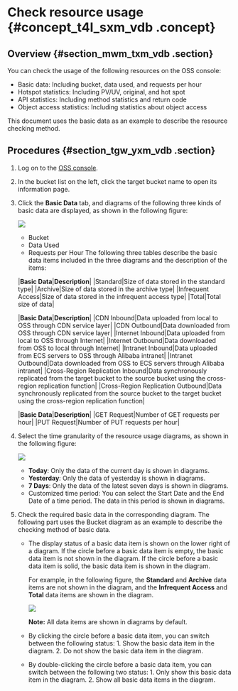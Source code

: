 # Check resource usage {#concept_t4l_sxm_vdb .concept}

## Overview {#section_mwm_txm_vdb .section}

You can check the usage of the following resources on the OSS console:

-   Basic data: Including bucket, data used, and requests per hour
-   Hotspot statistics: Including PV/UV, original, and hot spot
-   API statistics: Including method statistics and return code
-   Object access statistics: Including statistics about object access

This document uses the basic data as an example to describe the resource checking method.

## Procedures {#section_tgw_yxm_vdb .section}

1.  Log on to the [OSS console](https://oss.console.aliyun.com/).
2.  In the bucket list on the left, click the target bucket name to open its information page.
3.  Click the **Basic Data** tab, and diagrams of the following three kinds of basic data are displayed, as shown in the following figure:

    ![](http://static-aliyun-doc.oss-cn-hangzhou.aliyuncs.com/assets/img/4766/15674938712285_en-US.png)

    -   Bucket
    -   Data Used
    -   Requests per Hour
    The following three tables describe the basic data items included in the three diagrams and the description of the items:

    |**Basic Data**|**Description**|
    |Standard|Size of data stored in the standard type|
    |Archive|Size of data stored in the archive type|
    |Infrequent Access|Size of data stored in the infrequent access type|
    |Total|Total size of data|

    |**Basic Data**|**Description**|
    |CDN Inbound|Data uploaded from local to OSS through CDN service layer|
    |CDN Outbound|Data downloaded from OSS through CDN service layer|
    |Internet Inbound|Data uploaded from local to OSS through Internet|
    |Internet Outbound|Data downloaded from OSS to local through Internet|
    |Intranet Inbound|Data uploaded from ECS servers to OSS through Alibaba intranet|
    |Intranet Outbound|Data downloaded from OSS to ECS servers through Alibaba intranet|
    |Cross-Region Replication Inbound|Data synchronously replicated from the target bucket to the source bucket using the cross-region replication function|
    |Cross-Region Replication Outbound|Data synchronously replicated from the source bucket to the target bucket using the cross-region replication function|

    |**Basic Data**|**Description**|
    |GET Request|Number of GET requests per hour|
    |PUT Request|Number of PUT requests per hour|

4.  Select the time granularity of the resource usage diagrams, as shown in the following figure:

    ![](http://static-aliyun-doc.oss-cn-hangzhou.aliyuncs.com/assets/img/4766/15674938722297_en-US.png)

    -   **Today**: Only the data of the current day is shown in diagrams.
    -   **Yesterday**: Only the data of yesterday is shown in diagrams.
    -   **7 Days**: Only the data of the latest seven days is shown in diagrams.
    -   Customized time period: You can select the Start Date and the End Date of a time period. The data in this period is shown in diagrams.
5.  Check the required basic data in the corresponding diagram. The following part uses the Bucket diagram as an example to describe the checking method of basic data.
    -   The display status of a basic data item is shown on the lower right of a diagram. If the circle before a basic data item is empty, the basic data item is not shown in the diagram. If the circle before a basic data item is solid, the basic data item is shown in the diagram.

        For example, in the following figure, the **Standard** and **Archive** data items are not shown in the diagram, and the **Infrequent Access** and **Total** data items are shown in the diagram.

        ![](http://static-aliyun-doc.oss-cn-hangzhou.aliyuncs.com/assets/img/4766/15674938722298_en-US.png)

        **Note:** All data items are shown in diagrams by default.

    -   By clicking the circle before a basic data item, you can switch between the following status: 1. Show the basic data item in the diagram. 2. Do not show the basic data item in the diagram.
    -   By double-clicking the circle before a basic data item, you can switch between the following two status: 1. Only show this basic data item in the diagram. 2. Show all basic data items in the diagram.

